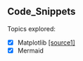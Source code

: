 ## Code_Snippets
Topics explored:
- [x] Matplotlib [[source1]](https://www.w3schools.com/python/matplotlib_intro.asp)
- [x] Mermaid
